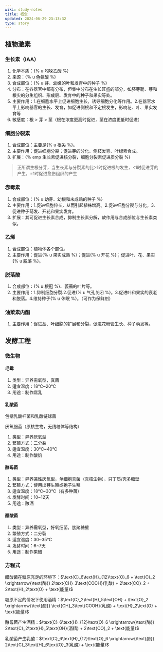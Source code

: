 ```yaml
---
wiki: study-notes
title: 概念
updated: 2024-06-29 23:13:32
type: story
---
```


## 植物激素

### 生长素（IAA）

1. 化学本质：{% u 吲哚乙酸 %}
2. 来源：{% u 色氨酸 %}
3. 合成部位：{% u 芽、幼嫩的叶和发育中的种子 %}
4. 分布：在各器官中都有分布，但集中分布在生长旺盛的部分，如胚芽鞘、芽和根尖的分生组织、形成层、发育中的种子和果实等处。
5. 主要作用：1.在细胞水平上促进细胞生长，诱导细胞分化等作用。2.在器官水平上影响器官的生长、发育，如促进侧根和不定根发生，影响花、叶、果实发育等
6. 敏感度：根 > 芽 > 茎（根在浓度更高时促进，茎在浓度更低时促进）

### 细胞分裂素

1. 合成部位：主要是{% u 根尖 %}。 
2. 主要作用：促进细胞分裂；促进芽的分化、侧枝发育、叶绿素合成。
3. 扩展：{% emp 生长素促进核分裂，细胞分裂素促进质分裂 %}

> 正所谓生根分芽，当生长素与分裂素的比>1时促进根的发生，<1时促进芽的产生，=1时促进愈伤组织的产生

### 赤霉素

1. 合成部位：{% u 幼芽、幼根和未成熟的种子 %}
2. 主要作用：1.促进细胞伸长，从而引起植株增高。2.促进细胞分裂与分化。3.促进种子萌发、开花和果实发育。
3. 扩展：其可促进生长素合成，抑制生长素分解，故作用与合成部位与生长素类似。

### 乙烯

1. 合成部位：植物体各个部位。 
2. 主要作用：促进{% u 果实成熟 %}；促进{% u 开花 %}；促进叶、花、果实{% u 脱落 %}。

### 脱落酸

1. 合成部位：{% u 根冠 %}、萎蔫的叶片等。 
2. 主要作用：1.抑制细胞分裂.2.促进{% u 气孔关闭 %}。3.促进叶和果实的衰老和脱落。4.维持种子{% u 休眠 %}。（可作为保鲜剂）

### 油菜素内酯

1. 主要作用：促进茎、叶细胞的扩展和分裂，促进花粉管生长、种子萌发等。

## 发酵工程

### 微生物

#### 毛霉

1. 类型：异养需氧型，真菌
2. 适宜温度：18℃~20℃
3. 用途：制作腐乳

#### 乳酸菌

包括乳酸杆菌和乳酸链球菌

厌氧细菌（原核生物，无线粒体等结构）

1. 类型：异养厌氧型
2. 繁殖方式：二分裂
3. 适宜温度：30℃~40℃
4. 用途：制作酸奶

#### 酵母菌

1. 类型：异养兼性厌氧型，单细胞真菌（真核生物），只丁质/壳多糖壁
2. 繁殖方式：使用出芽生殖或孢子生殖
3. 适宜温度：18℃~30℃（有多种菌）
4. 发酵时间：10~12天
5. 用途：酿酒

#### 醋酸菌

1. 类型：异养需氧型，好氧细菌，肽聚糖壁
2. 繁殖方式：二分裂
3. 适宜温度：30~35℃
4. 发酵时间：6~7天
5. 用途：制作果醋

### 方程式

醋酸菌在糖原充足的环境下：$\text{C}_6\text{H}_{12}\text{O}_6 + \text{O}_2 \xrightarrow{\text{酶}} 2\text{CH}_3\text{COOH}(乳酸) + 2\text{CO}_2 + 2\text{H}_2\text{O} + \text{能量}$

糖原不足的情况下使用酒精：$\text{C}_2\text{H}_5\text{OH} + \text{O}_2 \xrightarrow{\text{酶}} \text{CH}_3\text{COOH}(乳酸) + \text{H}_2\text{O} + \text{能量}$

酵母菌产生酒精：$\text{C}_6\text{H}_{12}\text{O}_6 \xrightarrow{\text{酶}} 2\text{C}_2\text{H}_5\text{OH}(酒精) + 2\text{CO}_2 + \text{能量}$

乳酸菌产生乳酸：$\text{C}_6\text{H}_{12}\text{O}_6 \xrightarrow{\text{酶}} 2\text{C}_3\text{H}_6\text{O}_3(乳酸) + \text{能量}$
